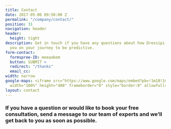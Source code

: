 ```yaml
---
title: Contact
date: 2017-05-06 09:50:00 Z
permalink: "/company/contact/"
position: 31
navigation: header
header:
  height: tight
description: Get in touch if you have any questions about how Dressipi can help start
  you on your journey to be predictive.
form-contact:
  formspree-ID: meeaabem
  button: SUBMIT >
  redirect: "/thanks"
  email_cc: 
width: narrow
google-maps: <iframe src="https://www.google.com/maps/embed?pb=!1m18!1m12!1m3!1d2482.711712189428!2d-0.14440268442472518!3d51.51850477963702!2m3!1f0!2f0!3f0!3m2!1i1024!2i768!4f13.1!3m3!1m2!1s0x48761ad5966688f5%3A0x7f597ce753ed6230!2s85%20Great%20Portland%20St%2C%20London%20W1W%207LT!5e0!3m2!1sen!2suk!4v1593432508487!5m2!1sen!2suk"
  width="100%" height="480" frameborder="0" style="border:0" allowfullscreen></iframe>
layout: contact
---
```


### If you have a question or would like to book your free consultation, send a message to our team of experts and we’ll get back to you as soon as possible.

